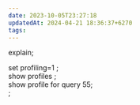 ```yaml
---
date: 2023-10-05T23:27:18
updatedAt: 2024-04-21 18:36:37+6270
tags: 
---
```

explain;

set profiling=1 ;  
show profiles ;  
show profile for query 55;  
;